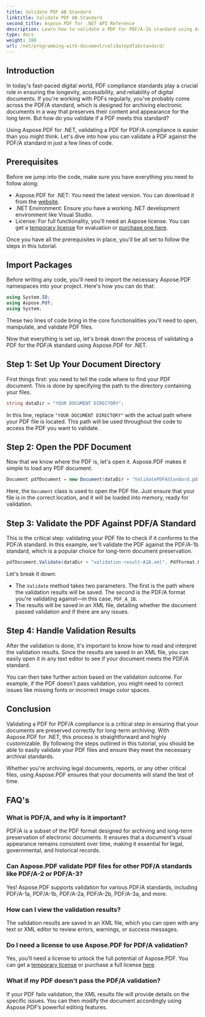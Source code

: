 ```yaml
---
title: Validate PDF AB Standard
linktitle: Validate PDF AB Standard
second_title: Aspose.PDF for .NET API Reference
description: Learn how to validate a PDF for PDF/A-1b standard using Aspose.PDF for .NET in this step-by-step tutorial. Ensure compliance for long-term archiving.
type: docs
weight: 380
url: /net/programming-with-document/validatepdfabstandard/
---
```

## Introduction

In today's fast-paced digital world, PDF compliance standards play a crucial role in ensuring the longevity, accessibility, and reliability of digital documents. If you're working with PDFs regularly, you've probably come across the PDF/A standard, which is designed for archiving electronic documents in a way that preserves their content and appearance for the long term. But how do you validate if a PDF meets this standard?

Using Aspose.PDF for .NET, validating a PDF for PDF/A compliance is easier than you might think. Let's dive into how you can validate a PDF against the PDF/A standard in just a few lines of code. 


## Prerequisites

Before we jump into the code, make sure you have everything you need to follow along:

- Aspose.PDF for .NET: You need the latest version. You can download it from the [website](https://releases.aspose.com/pdf/net/).
- .NET Environment: Ensure you have a working .NET development environment like Visual Studio.
- License: For full functionality, you'll need an Aspose license. You can get a [temporary license](https://purchase.aspose.com/temporary-license/) for evaluation or [purchase one here](https://purchase.aspose.com/buy).

Once you have all the prerequisites in place, you'll be all set to follow the steps in this tutorial.

## Import Packages

Before writing any code, you'll need to import the necessary Aspose.PDF namespaces into your project. Here's how you can do that:

```csharp
using System.IO;
using Aspose.Pdf;
using System;
```

These two lines of code bring in the core functionalities you'll need to open, manipulate, and validate PDF files.

Now that everything is set up, let's break down the process of validating a PDF for the PDF/A standard using Aspose.PDF for .NET.

## Step 1: Set Up Your Document Directory

First things first: you need to tell the code where to find your PDF document. This is done by specifying the path to the directory containing your files.

```csharp
string dataDir = "YOUR DOCUMENT DIRECTORY";
```

In this line, replace `"YOUR DOCUMENT DIRECTORY"` with the actual path where your PDF file is located. This path will be used throughout the code to access the PDF you want to validate.

## Step 2: Open the PDF Document

Now that we know where the PDF is, let's open it. Aspose.PDF makes it simple to load any PDF document.

```csharp
Document pdfDocument = new Document(dataDir + "ValidatePDFAStandard.pdf");
```

Here, the `Document` class is used to open the PDF file. Just ensure that your file is in the correct location, and it will be loaded into memory, ready for validation.

## Step 3: Validate the PDF Against PDF/A Standard

This is the critical step: validating your PDF file to check if it conforms to the PDF/A standard. In this example, we'll validate the PDF against the PDF/A-1b standard, which is a popular choice for long-term document preservation.

```csharp
pdfDocument.Validate(dataDir + "validation-result-A1A.xml", PdfFormat.PDF_A_1B);
```

Let's break it down:
- The `Validate` method takes two parameters. The first is the path where the validation results will be saved. The second is the PDF/A format you're validating against—in this case, `PDF_A_1B`.
- The results will be saved in an XML file, detailing whether the document passed validation and if there are any issues.

## Step 4: Handle Validation Results

After the validation is done, it's important to know how to read and interpret the validation results. Since the results are saved in an XML file, you can easily open it in any text editor to see if your document meets the PDF/A standard.

You can then take further action based on the validation outcome. For example, if the PDF doesn't pass validation, you might need to correct issues like missing fonts or incorrect image color spaces.

## Conclusion

Validating a PDF for PDF/A compliance is a critical step in ensuring that your documents are preserved correctly for long-term archiving. With Aspose.PDF for .NET, this process is straightforward and highly customizable. By following the steps outlined in this tutorial, you should be able to easily validate your PDF files and ensure they meet the necessary archival standards.

Whether you're archiving legal documents, reports, or any other critical files, using Aspose.PDF ensures that your documents will stand the test of time.

## FAQ's

### What is PDF/A, and why is it important?
PDF/A is a subset of the PDF format designed for archiving and long-term preservation of electronic documents. It ensures that a document's visual appearance remains consistent over time, making it essential for legal, governmental, and historical records.

### Can Aspose.PDF validate PDF files for other PDF/A standards like PDF/A-2 or PDF/A-3?
Yes! Aspose.PDF supports validation for various PDF/A standards, including PDF/A-1a, PDF/A-1b, PDF/A-2a, PDF/A-2b, PDF/A-3a, and more.

### How can I view the validation results?
The validation results are saved in an XML file, which you can open with any text or XML editor to review errors, warnings, or success messages.

### Do I need a license to use Aspose.PDF for PDF/A validation?
Yes, you’ll need a license to unlock the full potential of Aspose.PDF. You can get a [temporary license](https://purchase.aspose.com/temporary-license/) or purchase a full license [here](https://purchase.aspose.com/buy).

### What if my PDF doesn't pass the PDF/A validation?
If your PDF fails validation, the XML results file will provide details on the specific issues. You can then modify the document accordingly using Aspose.PDF’s powerful editing features.
